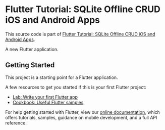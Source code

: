 # Flutter Tutorial: SQLite Offline CRUD iOS and Android Apps

This source code is part of [Flutter Tutorial: SQLite Offline CRUD iOS and Android Apps](https://www.djamware.com/post/5ebb3fcf9c9e8f5505054768/flutter-tutorial-sqlite-offline-crud-ios-and-android-apps).

A new Flutter application.

## Getting Started

This project is a starting point for a Flutter application.

A few resources to get you started if this is your first Flutter project:

- [Lab: Write your first Flutter app](https://flutter.dev/docs/get-started/codelab)
- [Cookbook: Useful Flutter samples](https://flutter.dev/docs/cookbook)

For help getting started with Flutter, view our
[online documentation](https://flutter.dev/docs), which offers tutorials,
samples, guidance on mobile development, and a full API reference.
